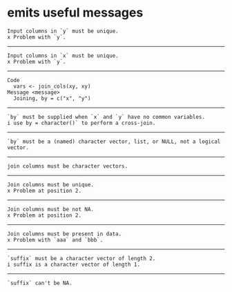 # emits useful messages

    Input columns in `y` must be unique.
    x Problem with `y`.

---

    Input columns in `x` must be unique.
    x Problem with `y`.

---

    Code
      vars <- join_cols(xy, xy)
    Message <message>
      Joining, by = c("x", "y")

---

    `by` must be supplied when `x` and `y` have no common variables.
    i use by = character()` to perform a cross-join.

---

    `by` must be a (named) character vector, list, or NULL, not a logical vector.

---

    join columns must be character vectors.

---

    Join columns must be unique.
    x Problem at position 2.

---

    Join columns must be not NA.
    x Problem at position 2.

---

    Join columns must be present in data.
    x Problem with `aaa` and `bbb`.

---

    `suffix` must be a character vector of length 2.
    i suffix is a character vector of length 1.

---

    `suffix` can't be NA.

